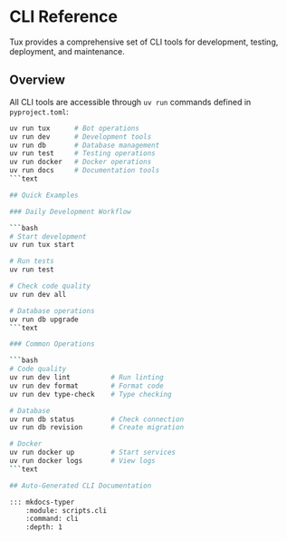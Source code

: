 # CLI Reference

Tux provides a comprehensive set of CLI tools for development, testing, deployment, and maintenance.

## Overview

All CLI tools are accessible through `uv run` commands defined in `pyproject.toml`:

```bash
uv run tux      # Bot operations
uv run dev      # Development tools  
uv run db       # Database management
uv run test     # Testing operations
uv run docker   # Docker operations
uv run docs     # Documentation tools
```text

## Quick Examples

### Daily Development Workflow

```bash
# Start development
uv run tux start

# Run tests
uv run test

# Check code quality
uv run dev all

# Database operations
uv run db upgrade
```text

### Common Operations

```bash
# Code quality
uv run dev lint          # Run linting
uv run dev format        # Format code
uv run dev type-check    # Type checking

# Database
uv run db status         # Check connection
uv run db revision       # Create migration

# Docker
uv run docker up         # Start services
uv run docker logs       # View logs
```text

## Auto-Generated CLI Documentation

::: mkdocs-typer
    :module: scripts.cli
    :command: cli
    :depth: 1
